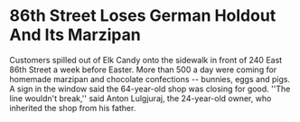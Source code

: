 86th Street Loses German Holdout And Its Marzipan
===

   Customers spilled out of Elk Candy onto the sidewalk in front of 240 East 86th Street a week before Easter. More than 500 a day were coming for homemade marzipan and chocolate confections -- bunnies, eggs and pigs. A sign in the window said the 64-year-old shop was closing for good.
   ''The line wouldn't break,'' said Anton Lulgjuraj, the 24-year-old owner, who inherited the shop from his father.
